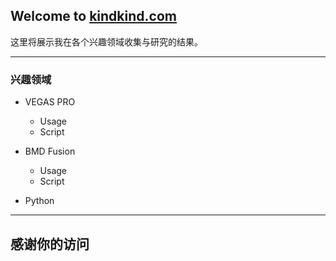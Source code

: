 ## Welcome to [kindkind.com](http://kindkind.com)

这里将展示我在各个兴趣领域收集与研究的结果。

***

### 兴趣领域

* VEGAS PRO
    * Usage
    * Script
    
* BMD Fusion
    * Usage
    * Script
    
* Python



***

## 感谢你的访问
